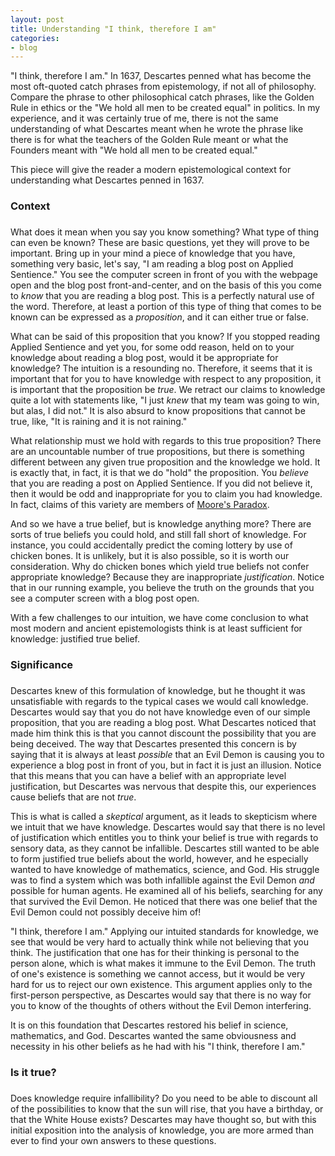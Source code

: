 ```yaml
--- 
layout: post 
title: Understanding "I think, therefore I am" 
categories:
- blog
---
```


"I think, therefore I am." In 1637, Descartes penned what has become the
most oft-quoted catch phrases from epistemology, if not all of
philosophy. Compare the phrase to other philosophical catch phrases,
like the Golden Rule in ethics or the "We hold all men to be created
equal" in politics. In my experience, and it was certainly true of me,
there is not the same understanding of what Descartes meant when he
wrote the phrase like there is for what the teachers of the Golden Rule
meant or what the Founders meant with "We hold all men to be created
equal."

This piece will give the reader a modern epistemological context for
understanding what Descartes penned in 1637.

### Context
### 
What does it mean when you say you know something? What type of thing
can even be known? These are basic questions, yet they will prove to be
important. Bring up in your mind a piece of knowledge that you have,
something very basic, let's say, "I am reading a blog post on Applied
Sentience." You see the computer screen in front of you with the webpage
open and the blog post front-and-center, and on the basis of this you
come to *know* that you are reading a blog post. This is a perfectly
natural use of the word. Therefore, at least a portion of this type of
thing that comes to be known can be expressed as a *proposition*, and it
can either true or false.

What can be said of this proposition that you know? If you stopped
reading Applied Sentience and yet you, for some odd reason, held on to
your knowledge about reading a blog post, would it be appropriate for
knowledge? The intuition is a resounding no. Therefore, it seems that it
is important that for you to have knowledge with respect to any
proposition, it is important that the proposition be *true*. We retract
our claims to knowledge quite a lot with statements like, "I just *knew*
that my team was going to win, but alas, I did not." It is also absurd
to know propositions that cannot be true, like, "It is raining and it is
not raining."

What relationship must we hold with regards to this true proposition?
There are an uncountable number of true propositions, but there is
something different between any given true proposition and the knowledge
we hold. It is exactly that, in fact, it is that we do "hold" the
proposition. You *believe* that you are reading a post on Applied
Sentience. If you did not believe it, then it would be odd and
inappropriate for you to claim you had knowledge. In fact, claims of
this variety are members of [Moore's
Paradox](http://en.wikipedia.org/wiki/Moore's_paradox).

And so we have a true belief, but is knowledge anything more? There are
sorts of true beliefs you could hold, and still fall short of knowledge.
For instance, you could accidentally predict the coming lottery by use
of chicken bones. It is unlikely, but it is also possible, so it is
worth our consideration. Why do chicken bones which yield true beliefs
not confer appropriate knowledge? Because they are inappropriate
*justification*. Notice that in our running example, you believe the
truth on the grounds that you see a computer screen with a blog post
open.

With a few challenges to our intuition, we have come conclusion to what
most modern and ancient epistemologists think is at least sufficient for
knowledge: justified true belief.

### Significance
### 
Descartes knew of this formulation of knowledge, but he thought it was
unsatisfiable with regards to the typical cases we would call knowledge.
Descartes would say that you do not have knowledge even of our simple
proposition, that you are reading a blog post. What Descartes noticed
that made him think this is that you cannot discount the possibility
that you are being deceived. The way that Descartes presented this
concern is by saying that it is always at least *possible* that an Evil
Demon is causing you to experience a blog post in front of you, but in
fact it is just an illusion. Notice that this means that you can have a
belief with an appropriate level justification, but Descartes was
nervous that despite this, our experiences cause beliefs that are not
*true*.

This is what is called a *skeptical* argument, as it leads to skepticism
where we intuit that we have knowledge. Descartes would say that there
is no level of justification which entitles you to think your belief is
true with regards to sensory data, as they cannot be infallible.
Descartes still wanted to be able to form justified true beliefs about
the world, however, and he especially wanted to have knowledge of
mathematics, science, and God. His struggle was to find a system which
was both infallible against the Evil Demon *and* possible for human
agents. He examined all of his beliefs, searching for any that survived
the Evil Demon. He noticed that there was one belief that the Evil Demon
could not possibly deceive him of!

"I think, therefore I am." Applying our intuited standards for
knowledge, we see that would be very hard to actually think while not
believing that you think. The justification that one has for their
thinking is personal to the person alone, which is what makes it immune
to the Evil Demon. The truth of one's existence is something we cannot
access, but it would be very hard for us to reject our own existence.
This argument applies only to the first-person perspective, as Descartes
would say that there is no way for you to know of the thoughts of others
without the Evil Demon interfering.

It is on this foundation that Descartes restored his belief in science,
mathematics, and God. Descartes wanted the same obviousness and
necessity in his other beliefs as he had with his "I think, therefore I
am."

### Is it true?
### 
Does knowledge require infallibility? Do you need to be able to discount
all of the possibilities to know that the sun will rise, that you have a
birthday, or that the White House exists? Descartes may have thought so,
but with this initial exposition into the analysis of knowledge, you are
more armed than ever to find your own answers to these questions.